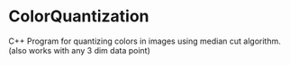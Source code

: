# ColorQuantization
C++ Program for quantizing colors in images using median cut algorithm. (also works with any 3 dim data point)
